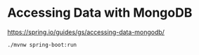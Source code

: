 # Accessing Data with MongoDB #

<https://spring.io/guides/gs/accessing-data-mongodb/>

```
./mvnw spring-boot:run
```
